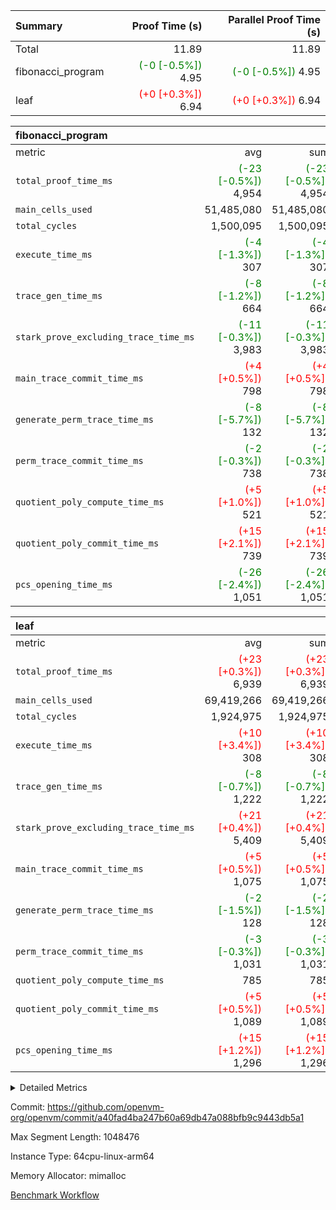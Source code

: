 | Summary | Proof Time (s) | Parallel Proof Time (s) |
|:---|---:|---:|
| Total |  11.89 |  11.89 |
| fibonacci_program | <span style='color: green'>(-0 [-0.5%])</span> 4.95 | <span style='color: green'>(-0 [-0.5%])</span> 4.95 |
| leaf | <span style='color: red'>(+0 [+0.3%])</span> 6.94 | <span style='color: red'>(+0 [+0.3%])</span> 6.94 |


| fibonacci_program |||||
|:---|---:|---:|---:|---:|
|metric|avg|sum|max|min|
| `total_proof_time_ms ` | <span style='color: green'>(-23 [-0.5%])</span> 4,954 | <span style='color: green'>(-23 [-0.5%])</span> 4,954 | <span style='color: green'>(-23 [-0.5%])</span> 4,954 | <span style='color: green'>(-23 [-0.5%])</span> 4,954 |
| `main_cells_used     ` |  51,485,080 |  51,485,080 |  51,485,080 |  51,485,080 |
| `total_cycles        ` |  1,500,095 |  1,500,095 |  1,500,095 |  1,500,095 |
| `execute_time_ms     ` | <span style='color: green'>(-4 [-1.3%])</span> 307 | <span style='color: green'>(-4 [-1.3%])</span> 307 | <span style='color: green'>(-4 [-1.3%])</span> 307 | <span style='color: green'>(-4 [-1.3%])</span> 307 |
| `trace_gen_time_ms   ` | <span style='color: green'>(-8 [-1.2%])</span> 664 | <span style='color: green'>(-8 [-1.2%])</span> 664 | <span style='color: green'>(-8 [-1.2%])</span> 664 | <span style='color: green'>(-8 [-1.2%])</span> 664 |
| `stark_prove_excluding_trace_time_ms` | <span style='color: green'>(-11 [-0.3%])</span> 3,983 | <span style='color: green'>(-11 [-0.3%])</span> 3,983 | <span style='color: green'>(-11 [-0.3%])</span> 3,983 | <span style='color: green'>(-11 [-0.3%])</span> 3,983 |
| `main_trace_commit_time_ms` | <span style='color: red'>(+4 [+0.5%])</span> 798 | <span style='color: red'>(+4 [+0.5%])</span> 798 | <span style='color: red'>(+4 [+0.5%])</span> 798 | <span style='color: red'>(+4 [+0.5%])</span> 798 |
| `generate_perm_trace_time_ms` | <span style='color: green'>(-8 [-5.7%])</span> 132 | <span style='color: green'>(-8 [-5.7%])</span> 132 | <span style='color: green'>(-8 [-5.7%])</span> 132 | <span style='color: green'>(-8 [-5.7%])</span> 132 |
| `perm_trace_commit_time_ms` | <span style='color: green'>(-2 [-0.3%])</span> 738 | <span style='color: green'>(-2 [-0.3%])</span> 738 | <span style='color: green'>(-2 [-0.3%])</span> 738 | <span style='color: green'>(-2 [-0.3%])</span> 738 |
| `quotient_poly_compute_time_ms` | <span style='color: red'>(+5 [+1.0%])</span> 521 | <span style='color: red'>(+5 [+1.0%])</span> 521 | <span style='color: red'>(+5 [+1.0%])</span> 521 | <span style='color: red'>(+5 [+1.0%])</span> 521 |
| `quotient_poly_commit_time_ms` | <span style='color: red'>(+15 [+2.1%])</span> 739 | <span style='color: red'>(+15 [+2.1%])</span> 739 | <span style='color: red'>(+15 [+2.1%])</span> 739 | <span style='color: red'>(+15 [+2.1%])</span> 739 |
| `pcs_opening_time_ms ` | <span style='color: green'>(-26 [-2.4%])</span> 1,051 | <span style='color: green'>(-26 [-2.4%])</span> 1,051 | <span style='color: green'>(-26 [-2.4%])</span> 1,051 | <span style='color: green'>(-26 [-2.4%])</span> 1,051 |

| leaf |||||
|:---|---:|---:|---:|---:|
|metric|avg|sum|max|min|
| `total_proof_time_ms ` | <span style='color: red'>(+23 [+0.3%])</span> 6,939 | <span style='color: red'>(+23 [+0.3%])</span> 6,939 | <span style='color: red'>(+23 [+0.3%])</span> 6,939 | <span style='color: red'>(+23 [+0.3%])</span> 6,939 |
| `main_cells_used     ` |  69,419,266 |  69,419,266 |  69,419,266 |  69,419,266 |
| `total_cycles        ` |  1,924,975 |  1,924,975 |  1,924,975 |  1,924,975 |
| `execute_time_ms     ` | <span style='color: red'>(+10 [+3.4%])</span> 308 | <span style='color: red'>(+10 [+3.4%])</span> 308 | <span style='color: red'>(+10 [+3.4%])</span> 308 | <span style='color: red'>(+10 [+3.4%])</span> 308 |
| `trace_gen_time_ms   ` | <span style='color: green'>(-8 [-0.7%])</span> 1,222 | <span style='color: green'>(-8 [-0.7%])</span> 1,222 | <span style='color: green'>(-8 [-0.7%])</span> 1,222 | <span style='color: green'>(-8 [-0.7%])</span> 1,222 |
| `stark_prove_excluding_trace_time_ms` | <span style='color: red'>(+21 [+0.4%])</span> 5,409 | <span style='color: red'>(+21 [+0.4%])</span> 5,409 | <span style='color: red'>(+21 [+0.4%])</span> 5,409 | <span style='color: red'>(+21 [+0.4%])</span> 5,409 |
| `main_trace_commit_time_ms` | <span style='color: red'>(+5 [+0.5%])</span> 1,075 | <span style='color: red'>(+5 [+0.5%])</span> 1,075 | <span style='color: red'>(+5 [+0.5%])</span> 1,075 | <span style='color: red'>(+5 [+0.5%])</span> 1,075 |
| `generate_perm_trace_time_ms` | <span style='color: green'>(-2 [-1.5%])</span> 128 | <span style='color: green'>(-2 [-1.5%])</span> 128 | <span style='color: green'>(-2 [-1.5%])</span> 128 | <span style='color: green'>(-2 [-1.5%])</span> 128 |
| `perm_trace_commit_time_ms` | <span style='color: green'>(-3 [-0.3%])</span> 1,031 | <span style='color: green'>(-3 [-0.3%])</span> 1,031 | <span style='color: green'>(-3 [-0.3%])</span> 1,031 | <span style='color: green'>(-3 [-0.3%])</span> 1,031 |
| `quotient_poly_compute_time_ms` |  785 |  785 |  785 |  785 |
| `quotient_poly_commit_time_ms` | <span style='color: red'>(+5 [+0.5%])</span> 1,089 | <span style='color: red'>(+5 [+0.5%])</span> 1,089 | <span style='color: red'>(+5 [+0.5%])</span> 1,089 | <span style='color: red'>(+5 [+0.5%])</span> 1,089 |
| `pcs_opening_time_ms ` | <span style='color: red'>(+15 [+1.2%])</span> 1,296 | <span style='color: red'>(+15 [+1.2%])</span> 1,296 | <span style='color: red'>(+15 [+1.2%])</span> 1,296 | <span style='color: red'>(+15 [+1.2%])</span> 1,296 |



<details>
<summary>Detailed Metrics</summary>

| group | real_layer_proof_time_ms | num_segments | keygen_time_ms | commit_exe_time_ms |
| --- | --- | --- | --- | --- |
| fibonacci_program |  | 1 | 386 | 6 | 
| leaf | 6,980 |  |  |  | 

| group | air_name | quotient_deg | interactions | constraints |
| --- | --- | --- | --- | --- |
| fibonacci_program | AccessAdapterAir<16> | 4 | 5 | 11 | 
| fibonacci_program | AccessAdapterAir<2> | 4 | 5 | 11 | 
| fibonacci_program | AccessAdapterAir<32> | 4 | 5 | 11 | 
| fibonacci_program | AccessAdapterAir<4> | 4 | 5 | 11 | 
| fibonacci_program | AccessAdapterAir<64> | 4 | 5 | 11 | 
| fibonacci_program | AccessAdapterAir<8> | 4 | 5 | 11 | 
| fibonacci_program | BitwiseOperationLookupAir<8> | 2 | 2 | 4 | 
| fibonacci_program | MemoryMerkleAir<8> | 4 | 4 | 38 | 
| fibonacci_program | PersistentBoundaryAir<8> | 4 | 3 | 5 | 
| fibonacci_program | PhantomAir | 4 | 3 | 4 | 
| fibonacci_program | Poseidon2PeripheryAir<BabyBearParameters>, 1> | 2 | 1 | 286 | 
| fibonacci_program | ProgramAir | 1 | 1 | 4 | 
| fibonacci_program | RangeTupleCheckerAir<2> | 1 | 1 | 4 | 
| fibonacci_program | Rv32HintStoreAir | 4 | 19 | 21 | 
| fibonacci_program | VariableRangeCheckerAir | 1 | 1 | 4 | 
| fibonacci_program | VmAirWrapper<Rv32BaseAluAdapterAir, BaseAluCoreAir<4, 8> | 4 | 19 | 30 | 
| fibonacci_program | VmAirWrapper<Rv32BaseAluAdapterAir, LessThanCoreAir<4, 8> | 4 | 17 | 35 | 
| fibonacci_program | VmAirWrapper<Rv32BaseAluAdapterAir, ShiftCoreAir<4, 8> | 4 | 23 | 84 | 
| fibonacci_program | VmAirWrapper<Rv32BranchAdapterAir, BranchEqualCoreAir<4> | 4 | 11 | 17 | 
| fibonacci_program | VmAirWrapper<Rv32BranchAdapterAir, BranchLessThanCoreAir<4, 8> | 4 | 13 | 32 | 
| fibonacci_program | VmAirWrapper<Rv32CondRdWriteAdapterAir, Rv32JalLuiCoreAir> | 4 | 10 | 15 | 
| fibonacci_program | VmAirWrapper<Rv32JalrAdapterAir, Rv32JalrCoreAir> | 4 | 16 | 16 | 
| fibonacci_program | VmAirWrapper<Rv32LoadStoreAdapterAir, LoadSignExtendCoreAir<4, 8> | 4 | 18 | 21 | 
| fibonacci_program | VmAirWrapper<Rv32LoadStoreAdapterAir, LoadStoreCoreAir<4> | 4 | 17 | 27 | 
| fibonacci_program | VmAirWrapper<Rv32MultAdapterAir, DivRemCoreAir<4, 8> | 4 | 25 | 72 | 
| fibonacci_program | VmAirWrapper<Rv32MultAdapterAir, MulHCoreAir<4, 8> | 4 | 24 | 23 | 
| fibonacci_program | VmAirWrapper<Rv32MultAdapterAir, MultiplicationCoreAir<4, 8> | 4 | 19 | 13 | 
| fibonacci_program | VmAirWrapper<Rv32RdWriteAdapterAir, Rv32AuipcCoreAir> | 4 | 11 | 12 | 
| fibonacci_program | VmConnectorAir | 4 | 3 | 8 | 
| leaf | AccessAdapterAir<2> | 4 | 5 | 11 | 
| leaf | AccessAdapterAir<4> | 4 | 5 | 11 | 
| leaf | AccessAdapterAir<8> | 4 | 5 | 11 | 
| leaf | FriReducedOpeningAir | 4 | 31 | 52 | 
| leaf | NativePoseidon2Air<BabyBearParameters>, 1> | 4 | 176 | 555 | 
| leaf | PhantomAir | 4 | 3 | 4 | 
| leaf | ProgramAir | 1 | 1 | 4 | 
| leaf | VariableRangeCheckerAir | 1 | 1 | 4 | 
| leaf | VmAirWrapper<AluNativeAdapterAir, FieldArithmeticCoreAir> | 4 | 15 | 23 | 
| leaf | VmAirWrapper<BranchNativeAdapterAir, BranchEqualCoreAir<1> | 4 | 11 | 22 | 
| leaf | VmAirWrapper<JalNativeAdapterAir, JalCoreAir> | 4 | 7 | 6 | 
| leaf | VmAirWrapper<NativeAdapterAir<2, 0>, PublicValuesCoreAir> | 4 | 11 | 23 | 
| leaf | VmAirWrapper<NativeLoadStoreAdapterAir<1>, NativeLoadStoreCoreAir<1> | 4 | 15 | 16 | 
| leaf | VmAirWrapper<NativeLoadStoreAdapterAir<4>, NativeLoadStoreCoreAir<4> | 4 | 15 | 16 | 
| leaf | VmAirWrapper<NativeVectorizedAdapterAir<4>, FieldExtensionCoreAir> | 4 | 15 | 23 | 
| leaf | VmConnectorAir | 4 | 3 | 8 | 
| leaf | VolatileBoundaryAir | 4 | 4 | 16 | 

| group | air_name | idx | rows | prep_cols | perm_cols | main_cols | cells |
| --- | --- | --- | --- | --- | --- | --- | --- |
| leaf | AccessAdapterAir<2> | 0 | 262,144 |  | 12 | 11 | 6,029,312 | 
| leaf | AccessAdapterAir<4> | 0 | 131,072 |  | 12 | 13 | 3,276,800 | 
| leaf | AccessAdapterAir<8> | 0 | 512 |  | 12 | 17 | 14,848 | 
| leaf | FriReducedOpeningAir | 0 | 131,072 |  | 36 | 25 | 7,995,392 | 
| leaf | NativePoseidon2Air<BabyBearParameters>, 1> | 0 | 32,768 |  | 216 | 399 | 20,152,320 | 
| leaf | PhantomAir | 0 | 32,768 |  | 8 | 6 | 458,752 | 
| leaf | ProgramAir | 0 | 131,072 |  | 8 | 10 | 2,359,296 | 
| leaf | VariableRangeCheckerAir | 0 | 262,144 | 2 | 8 | 1 | 2,359,296 | 
| leaf | VmAirWrapper<AluNativeAdapterAir, FieldArithmeticCoreAir> | 0 | 1,048,576 |  | 20 | 29 | 51,380,224 | 
| leaf | VmAirWrapper<BranchNativeAdapterAir, BranchEqualCoreAir<1> | 0 | 524,288 |  | 16 | 23 | 20,447,232 | 
| leaf | VmAirWrapper<JalNativeAdapterAir, JalCoreAir> | 0 | 65,536 |  | 12 | 9 | 1,376,256 | 
| leaf | VmAirWrapper<NativeAdapterAir<2, 0>, PublicValuesCoreAir> | 0 | 64 |  | 16 | 23 | 2,496 | 
| leaf | VmAirWrapper<NativeLoadStoreAdapterAir<1>, NativeLoadStoreCoreAir<1> | 0 | 524,288 |  | 24 | 22 | 24,117,248 | 
| leaf | VmAirWrapper<NativeLoadStoreAdapterAir<4>, NativeLoadStoreCoreAir<4> | 0 | 65,536 |  | 24 | 31 | 3,604,480 | 
| leaf | VmAirWrapper<NativeVectorizedAdapterAir<4>, FieldExtensionCoreAir> | 0 | 65,536 |  | 20 | 38 | 3,801,088 | 
| leaf | VmConnectorAir | 0 | 2 | 1 | 8 | 4 | 24 | 
| leaf | VolatileBoundaryAir | 0 | 524,288 |  | 8 | 11 | 9,961,472 | 

| group | air_name | segment | rows | prep_cols | perm_cols | main_cols | cells |
| --- | --- | --- | --- | --- | --- | --- | --- |
| fibonacci_program | AccessAdapterAir<8> | 0 | 32 |  | 12 | 17 | 928 | 
| fibonacci_program | BitwiseOperationLookupAir<8> | 0 | 65,536 | 3 | 8 | 2 | 655,360 | 
| fibonacci_program | MemoryMerkleAir<8> | 0 | 256 |  | 12 | 32 | 11,264 | 
| fibonacci_program | PersistentBoundaryAir<8> | 0 | 32 |  | 8 | 20 | 896 | 
| fibonacci_program | PhantomAir | 0 | 2 |  | 8 | 6 | 28 | 
| fibonacci_program | Poseidon2PeripheryAir<BabyBearParameters>, 1> | 0 | 256 |  | 8 | 300 | 78,848 | 
| fibonacci_program | ProgramAir | 0 | 4,096 |  | 8 | 10 | 73,728 | 
| fibonacci_program | RangeTupleCheckerAir<2> | 0 | 524,288 | 2 | 8 | 1 | 4,718,592 | 
| fibonacci_program | Rv32HintStoreAir | 0 | 4 |  | 24 | 32 | 224 | 
| fibonacci_program | VariableRangeCheckerAir | 0 | 262,144 | 2 | 8 | 1 | 2,359,296 | 
| fibonacci_program | VmAirWrapper<Rv32BaseAluAdapterAir, BaseAluCoreAir<4, 8> | 0 | 1,048,576 |  | 28 | 36 | 67,108,864 | 
| fibonacci_program | VmAirWrapper<Rv32BaseAluAdapterAir, LessThanCoreAir<4, 8> | 0 | 524,288 |  | 24 | 37 | 31,981,568 | 
| fibonacci_program | VmAirWrapper<Rv32BranchAdapterAir, BranchEqualCoreAir<4> | 0 | 262,144 |  | 16 | 26 | 11,010,048 | 
| fibonacci_program | VmAirWrapper<Rv32BranchAdapterAir, BranchLessThanCoreAir<4, 8> | 0 | 4 |  | 20 | 32 | 208 | 
| fibonacci_program | VmAirWrapper<Rv32CondRdWriteAdapterAir, Rv32JalLuiCoreAir> | 0 | 131,072 |  | 16 | 18 | 4,456,448 | 
| fibonacci_program | VmAirWrapper<Rv32JalrAdapterAir, Rv32JalrCoreAir> | 0 | 16 |  | 20 | 28 | 768 | 
| fibonacci_program | VmAirWrapper<Rv32LoadStoreAdapterAir, LoadStoreCoreAir<4> | 0 | 16 |  | 28 | 40 | 1,088 | 
| fibonacci_program | VmAirWrapper<Rv32RdWriteAdapterAir, Rv32AuipcCoreAir> | 0 | 8 |  | 16 | 21 | 296 | 
| fibonacci_program | VmConnectorAir | 0 | 2 | 1 | 8 | 4 | 24 | 

| group | idx | trace_gen_time_ms | total_proof_time_ms | total_cycles | total_cells | stark_prove_excluding_trace_time_ms | quotient_poly_compute_time_ms | quotient_poly_commit_time_ms | perm_trace_commit_time_ms | pcs_opening_time_ms | main_trace_commit_time_ms | main_cells_used | generate_perm_trace_time_ms | execute_time_ms |
| --- | --- | --- | --- | --- | --- | --- | --- | --- | --- | --- | --- | --- | --- | --- |
| leaf | 0 | 1,222 | 6,939 | 1,924,975 | 157,336,536 | 5,409 | 785 | 1,089 | 1,031 | 1,296 | 1,075 | 69,419,266 | 128 | 308 | 

| group | segment | trace_gen_time_ms | total_proof_time_ms | total_cycles | total_cells | stark_prove_excluding_trace_time_ms | quotient_poly_compute_time_ms | quotient_poly_commit_time_ms | perm_trace_commit_time_ms | pcs_opening_time_ms | main_trace_commit_time_ms | main_cells_used | generate_perm_trace_time_ms | execute_time_ms |
| --- | --- | --- | --- | --- | --- | --- | --- | --- | --- | --- | --- | --- | --- | --- |
| fibonacci_program | 0 | 664 | 4,954 | 1,500,095 | 122,458,476 | 3,983 | 521 | 739 | 738 | 1,051 | 798 | 51,485,080 | 132 | 307 | 

</details>


Commit: https://github.com/openvm-org/openvm/commit/a40fad4ba247b60a69db47a088bfb9c9443db5a1

Max Segment Length: 1048476

Instance Type: 64cpu-linux-arm64

Memory Allocator: mimalloc

[Benchmark Workflow](https://github.com/openvm-org/openvm/actions/runs/13093255902)
